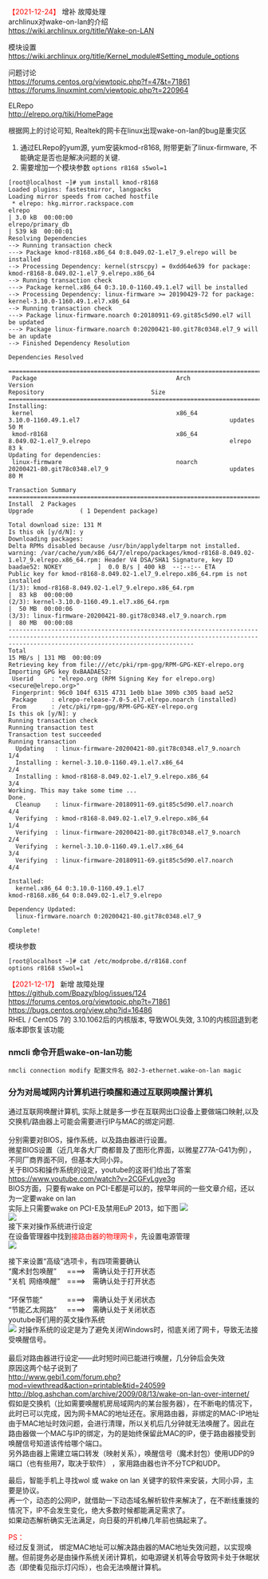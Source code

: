 <font color=red>【2021-12-24】</font> 增补 故障处理  
archlinux对wake-on-lan的介绍  
https://wiki.archlinux.org/title/Wake-on-LAN

模块设置  
https://wiki.archlinux.org/title/Kernel_module#Setting_module_options  

问题讨论  
https://forums.centos.org/viewtopic.php?f=47&t=71861  
https://forums.linuxmint.com/viewtopic.php?t=220964

ELRepo  
http://elrepo.org/tiki/HomePage

根据网上的讨论可知, Realtek的网卡在linux出现wake-on-lan的bug是重灾区  
1) 通过ELRepo的yum源, yum安装kmod-r8168, 附带更新了linux-firmware, 不能确定是否也是解决问题的关键.  
2) 需要增加一个模块参数 ```options r8168 s5wol=1```

```
[root@localhost ~]# yum install kmod-r8168
Loaded plugins: fastestmirror, langpacks
Loading mirror speeds from cached hostfile
 * elrepo: hkg.mirror.rackspace.com
elrepo                                                                                                                                                                   | 3.0 kB  00:00:00     
elrepo/primary_db                                                                                                                                                        | 539 kB  00:00:01     
Resolving Dependencies
--> Running transaction check
---> Package kmod-r8168.x86_64 0:8.049.02-1.el7_9.elrepo will be installed
--> Processing Dependency: kernel(strscpy) = 0xdd64e639 for package: kmod-r8168-8.049.02-1.el7_9.elrepo.x86_64
--> Running transaction check
---> Package kernel.x86_64 0:3.10.0-1160.49.1.el7 will be installed
--> Processing Dependency: linux-firmware >= 20190429-72 for package: kernel-3.10.0-1160.49.1.el7.x86_64
--> Running transaction check
---> Package linux-firmware.noarch 0:20180911-69.git85c5d90.el7 will be updated
---> Package linux-firmware.noarch 0:20200421-80.git78c0348.el7_9 will be an update
--> Finished Dependency Resolution

Dependencies Resolved

================================================================================================================================================================================================
 Package                                       Arch                                  Version                                                       Repository                              Size
================================================================================================================================================================================================
Installing:
 kernel                                        x86_64                                3.10.0-1160.49.1.el7                                          updates                                 50 M
 kmod-r8168                                    x86_64                                8.049.02-1.el7_9.elrepo                                       elrepo                                  83 k
Updating for dependencies:
 linux-firmware                                noarch                                20200421-80.git78c0348.el7_9                                  updates                                 80 M

Transaction Summary
================================================================================================================================================================================================
Install  2 Packages
Upgrade             ( 1 Dependent package)

Total download size: 131 M
Is this ok [y/d/N]: y
Downloading packages:
Delta RPMs disabled because /usr/bin/applydeltarpm not installed.
warning: /var/cache/yum/x86_64/7/elrepo/packages/kmod-r8168-8.049.02-1.el7_9.elrepo.x86_64.rpm: Header V4 DSA/SHA1 Signature, key ID baadae52: NOKEY          ]  0.0 B/s | 400 kB  --:--:-- ETA 
Public key for kmod-r8168-8.049.02-1.el7_9.elrepo.x86_64.rpm is not installed
(1/3): kmod-r8168-8.049.02-1.el7_9.elrepo.x86_64.rpm                                                                                                                     |  83 kB  00:00:00     
(2/3): kernel-3.10.0-1160.49.1.el7.x86_64.rpm                                                                                                                            |  50 MB  00:00:06     
(3/3): linux-firmware-20200421-80.git78c0348.el7_9.noarch.rpm                                                                                                            |  80 MB  00:00:08     
------------------------------------------------------------------------------------------------------------------------------------------------------------------------------------------------
Total                                                                                                                                                            15 MB/s | 131 MB  00:00:09     
Retrieving key from file:///etc/pki/rpm-gpg/RPM-GPG-KEY-elrepo.org
Importing GPG key 0xBAADAE52:
 Userid     : "elrepo.org (RPM Signing Key for elrepo.org) <secure@elrepo.org>"
 Fingerprint: 96c0 104f 6315 4731 1e0b b1ae 309b c305 baad ae52
 Package    : elrepo-release-7.0-5.el7.elrepo.noarch (installed)
 From       : /etc/pki/rpm-gpg/RPM-GPG-KEY-elrepo.org
Is this ok [y/N]: y
Running transaction check
Running transaction test
Transaction test succeeded
Running transaction
  Updating   : linux-firmware-20200421-80.git78c0348.el7_9.noarch                                                                                                                           1/4 
  Installing : kernel-3.10.0-1160.49.1.el7.x86_64                                                                                                                                           2/4 
  Installing : kmod-r8168-8.049.02-1.el7_9.elrepo.x86_64                                                                                                                                    3/4 
Working. This may take some time ...
Done.
  Cleanup    : linux-firmware-20180911-69.git85c5d90.el7.noarch                                                                                                                             4/4 
  Verifying  : kmod-r8168-8.049.02-1.el7_9.elrepo.x86_64                                                                                                                                    1/4 
  Verifying  : linux-firmware-20200421-80.git78c0348.el7_9.noarch                                                                                                                           2/4 
  Verifying  : kernel-3.10.0-1160.49.1.el7.x86_64                                                                                                                                           3/4 
  Verifying  : linux-firmware-20180911-69.git85c5d90.el7.noarch                                                                                                                             4/4 

Installed:
  kernel.x86_64 0:3.10.0-1160.49.1.el7                                                        kmod-r8168.x86_64 0:8.049.02-1.el7_9.elrepo                                                       

Dependency Updated:
  linux-firmware.noarch 0:20200421-80.git78c0348.el7_9                                                                                                                                          

Complete!

```
模块参数
```
[root@localhost ~]# cat /etc/modprobe.d/r8168.conf 
options r8168 s5wol=1
```


<font color=red>【2021-12-17】</font> 新增 故障处理  
https://github.com/Bpazy/blog/issues/124  
https://forums.centos.org/viewtopic.php?t=71861  
https://bugs.centos.org/view.php?id=16486  
RHEL / CentOS 7的 3.10.1062后的内核版本, 导致WOL失效, 3.10的内核回退到老版本即恢复该功能


### nmcli 命令开启wake-on-lan功能
```
nmcli connection modify 配置文件名 802-3-ethernet.wake-on-lan magic
```



### 分为对局域网内计算机进行唤醒和通过互联网唤醒计算机  
通过互联网唤醒计算机, 实际上就是多一步在互联网出口设备上要做端口映射,以及交换机/路由器上可能会需要进行IP与MAC的绑定问题.  
<br/>
分别需要对BIOS，操作系统，以及路由器进行设置。
<br/>
微星BIOS设置（近几年各大厂商都普及了图形化界面，以微星Z77A-G41为例），不同厂商界面不同，但基本大同小异。  
关于BIOS和操作系统的设定，youtube的这哥们给出了答案  
https://www.youtube.com/watch?v=2CGFvLgye3g  
BIOS方面，只要有wake on PCI-E都是可以的，按早年间的一些文章介绍，还以为一定要wake on lan  
实际上只需要wake on  PCI-E及禁用EuP 2013，如下图
![](/images/uA7hrF2GedyqQgnb79CsTdfUim0kEvGA.jpg)
<br/>
![](/images/uA7hrF2Ged3loFhTwjMaXHi29CekObKP.jpg)
<br/>
接下来对操作系统进行设定  
在设备管理器中找到<font color=red>接路由器的物理网卡</font>，先设置电源管理  
![](/images/uA7hrF2GedCb6YWhJIdeA4GREgBFf9jO.jpg)

接下来设置“高级”选项卡，有四项需要确认  
“魔术封包唤醒”&ensp;&ensp;&ensp;====>&ensp;&ensp;需确认处于打开状态  
“关机&ensp;网络唤醒”&ensp;&ensp;====>&ensp;&ensp;需确认处于打开状态  
<br/>
“环保节能”&ensp;&ensp;&ensp;&ensp;&ensp;&ensp;&ensp;====>&ensp;&ensp;需确认处于关闭状态  
“节能乙太网路”&ensp;&ensp;&ensp;====>&ensp;&ensp;需确认处于关闭状态  
youtube哥们用的英文操作系统  
![](/images/uA7hrF2GedpFetMrgZjovYkEGxiH3IQX.jpg)
对操作系统的设定是为了避免关闭Windows时，彻底关闭了网卡，导致无法接受唤醒信号。  
<br/>
最后对路由器进行设定——此时短时间已能进行唤醒，几分钟后会失效  
原因这两个帖子说到了  
http://www.gebi1.com/forum.php?mod=viewthread&action=printable&tid=240599  
http://blog.ashchan.com/archive/2009/08/13/wake-on-lan-over-internet/  
假如是交换机（比如需要唤醒机房局域网内的某台服务器），在不断电的情况下，此时已可以完成，因为网卡MAC的地址还在。家用路由器，非绑定的MAC-IP地址由于MAC地址时效问题，会进行清理，所以关机后几分钟就无法唤醒了。因此在路由器做一个MAC与IP的绑定，为的是始终保留此MAC的IP，便于路由器接受到唤醒信号知道该传给哪个端口。  
另外路由器上需建立端口转发（映射关系），唤醒信号（魔术封包）使用UDP的9端口（也有些用7，取决于软件） ，家用路由器也许不分TCP和UDP。  

最后，智能手机上寻找wol 或 wake on lan 关键字的软件来安装，大同小异，主要是协议。  
再一个，动态的公网IP，就借助一下动态域名解析软件来解决了，在不断线重拨的情况下，IP不会发生变化，绝大多数时候都能满足需求了。  
如果动态解析确实无法满足，向日葵的开机棒几年前也搞起来了。  

<font color=red>PS：</font>  
经过反复测试， 绑定MAC地址可以解决路由器的MAC地址失效问题，以实现唤醒。但前提务必是由操作系统关闭计算机，如电源键关机等会导致网卡处于休眠状态（即使看见指示灯闪烁），也会无法唤醒计算机。
